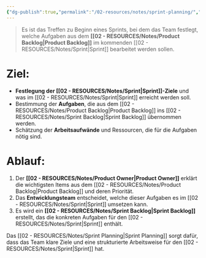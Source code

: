 ```yaml
---
{"dg-publish":true,"permalink":"/02-resources/notes/sprint-planning/","tags":["projektmanagement/vorgehensmodell/agile"],"noteIcon":"","updated":"2025-10-29T12:59:10.408+01:00"}
---
```


>Es ist das Treffen zu Beginn eines Sprints, bei dem das Team festlegt, welche Aufgaben aus dem **[[02 - RESOURCES/Notes/Product Backlog\|Product Backlog]]** im kommenden [[02 - RESOURCES/Notes/Sprint\|Sprint]] bearbeitet werden sollen.

# Ziel:

- **Festlegung der [[02 - RESOURCES/Notes/Sprint\|Sprint]]-Ziele** und was im [[02 - RESOURCES/Notes/Sprint\|Sprint]] erreicht werden soll.
- Bestimmung der **Aufgaben**, die aus dem [[02 - RESOURCES/Notes/Product Backlog\|Product Backlog]] ins [[02 - RESOURCES/Notes/Sprint Backlog\|Sprint Backlog]] übernommen werden.
- Schätzung der **Arbeitsaufwände** und Ressourcen, die für die Aufgaben nötig sind.

# Ablauf:

1. Der **[[02 - RESOURCES/Notes/Product Owner\|Product Owner]]** erklärt die wichtigsten Items aus dem [[02 - RESOURCES/Notes/Product Backlog\|Product Backlog]] und deren Priorität.
2. Das **Entwicklungsteam** entscheidet, welche dieser Aufgaben es im [[02 - RESOURCES/Notes/Sprint\|Sprint]] umsetzen kann.
3. Es wird ein **[[02 - RESOURCES/Notes/Sprint Backlog\|Sprint Backlog]]** erstellt, das die konkreten Aufgaben für den [[02 - RESOURCES/Notes/Sprint\|Sprint]] enthält.

Das [[02 - RESOURCES/Notes/Sprint Planning\|Sprint Planning]] sorgt dafür, dass das Team klare Ziele und eine strukturierte Arbeitsweise für den [[02 - RESOURCES/Notes/Sprint\|Sprint]] hat.